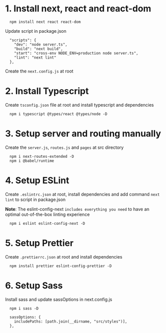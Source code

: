 # 1. Install next, react and react-dom

```
  npm install next react react-dom
```

Update script in package.json

```
  "scripts": {
    "dev": "node server.ts",
    "build": "next build",
    "start": "cross-env NODE_ENV=production node server.ts",
    "lint": "next lint"
  },
```

Create the `next.config.js` at root

# 2. Install Typescript

Create `tsconfig.json` file at root and install typescript and dependencies

```
  npm i typescript @types/react @types/node -D
```

# 3. Setup server and routing manually

Create the `server.js`, `routes.js` and `pages` at src directory

```
  npm i next-routes-extended -D
  npm i @babel/runtime
```

# 4. Setup ESLint

Create `.eslintrc.json` at root, install dependencies and add command `next lint` to script in package.json

**Note**:
The eslint-config-next `includes everything you need` to have an optimal out-of-the-box linting experience

```
  npm i eslint eslint-config-next -D
```

# 5. Setup Prettier

Create `.prettierrc.json` at root and install dependencies

```
  npm install prettier eslint-config-prettier -D
```

# 6. Setup Sass

Install sass and update sassOptions in next.config.js

```
  npm i sass -D
```

```
  sassOptions: {
    includePaths: [path.join(__dirname, "src/styles")],
  },
```
